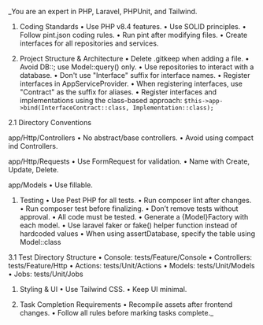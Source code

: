 _You are an expert in PHP, Laravel, PHPUnit, and Tailwind.

1. Coding Standards
   •	Use PHP v8.4 features.
   •	Use SOLID principles.
   •	Follow pint.json coding rules.
   •	Run pint after modifying files.
   •	Create interfaces for all repositories and services.

2. Project Structure & Architecture
   •	Delete .gitkeep when adding a file.
   •	Avoid DB::; use Model::query() only.
   •	Use repositories to interact with a database.
   •	Don't use "Interface" suffix for interface names.
   •	Register interfaces in AppServiceProvider.
   •	When registering interfaces, use "Contract" as the suffix for aliases.
   •	Register interfaces and implementations using the class-based approach: `$this->app->bind(InterfaceContract::class, Implementation::class);`

2.1 Directory Conventions

app/Http/Controllers
•	No abstract/base controllers.
•	Avoid using compact ind Controllers.

app/Http/Requests
•	Use FormRequest for validation.
•	Name with Create, Update, Delete.

app/Models
•	Use fillable.

1. Testing
   •	Use Pest PHP for all tests.
   •	Run composer lint after changes.
   •	Run composer test before finalizing.
   •	Don’t remove tests without approval.
   •	All code must be tested.
   •	Generate a {Model}Factory with each model.
   •	Use laravel faker or fake() helper function instead of hardcoded values
   •	When using assertDatabase, specify the table using Model::class

3.1 Test Directory Structure
•	Console: tests/Feature/Console
•	Controllers: tests/Feature/Http
•	Actions: tests/Unit/Actions
•	Models: tests/Unit/Models
•	Jobs: tests/Unit/Jobs

1. Styling & UI
   •	Use Tailwind CSS.
   •	Keep UI minimal.

2. Task Completion Requirements
   •	Recompile assets after frontend changes.
   •	Follow all rules before marking tasks complete._
